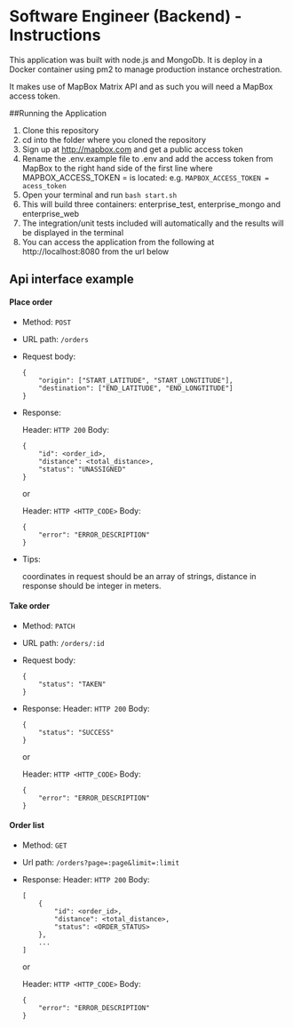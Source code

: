 # Software Engineer  (Backend) - Instructions

This application was built with node.js and MongoDb. It is deploy in a Docker container using pm2 to manage production instance orchestration.

It makes use of MapBox Matrix API and as such you will need a MapBox access token.

##Running the Application
1. Clone this repository
2. cd into the folder where you cloned the repository
3. Sign up at http://mapbox.com and get a public access token
4. Rename the .env.example file to .env and add the access token from MapBox to the right hand side of the first line where MAPBOX_ACCESS_TOKEN = is located: e.g. `MAPBOX_ACCESS_TOKEN = acess_token`
5. Open your terminal and run `bash start.sh`
6. This will build three containers: enterprise_test, enterprise_mongo and enterprise_web
7. The integration/unit tests included will automatically and the results will be displayed in the terminal
8. You can access the application from the following at http://localhost:8080 from the url below

## Api interface example

#### Place order

  - Method: `POST`
  - URL path: `/orders`
  - Request body:

    ```
    {
        "origin": ["START_LATITUDE", "START_LONGTITUDE"],
        "destination": ["END_LATITUDE", "END_LONGTITUDE"]
    }
    ```

  - Response:

    Header: `HTTP 200`
    Body:
      ```
      {
          "id": <order_id>,
          "distance": <total_distance>,
          "status": "UNASSIGNED"
      }
      ```
    or

    Header: `HTTP <HTTP_CODE>`
    Body:

      ```
      {
          "error": "ERROR_DESCRIPTION"
      }
      ```

  - Tips:

    coordinates in request should be an array of strings, distance in response should be integer in meters.

#### Take order

  - Method: `PATCH`
  - URL path: `/orders/:id`
  - Request body:
    ```
    {
        "status": "TAKEN"
    }
    ```
  - Response:
    Header: `HTTP 200`
    Body:
      ```
      {
          "status": "SUCCESS"
      }
      ```
    or

    Header: `HTTP <HTTP_CODE>`
    Body:
      ```
      {
          "error": "ERROR_DESCRIPTION"
      }
      ```

#### Order list

  - Method: `GET`
  - Url path: `/orders?page=:page&limit=:limit`
  - Response:
    Header: `HTTP 200`
    Body:
      ```
      [
          {
              "id": <order_id>,
              "distance": <total_distance>,
              "status": <ORDER_STATUS>
          },
          ...
      ]
      ```

    or

    Header: `HTTP <HTTP_CODE>` Body:

    ```
    {
        "error": "ERROR_DESCRIPTION"
    }
    ```

